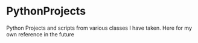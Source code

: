 # PythonProjects
Python Projects and scripts from various classes I have taken. Here for my own reference in the future
